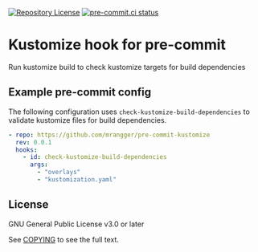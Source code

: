 [![Repository License](https://img.shields.io/badge/license-GPL%20v3.0-brightgreen.svg)](COPYING)
[![pre-commit.ci status](https://results.pre-commit.ci/badge/github/mrangger/pre-commit-kustomize/master.svg)](https://results.pre-commit.ci/latest/github/mrangger/pre-commit-kustomize/master)

# Kustomize hook for pre-commit

Run kustomize build to check kustomize targets for build dependencies

## Example pre-commit config

The following configuration uses `check-kustomize-build-dependencies` to validate kustomize files for build dependencies.

```yaml
- repo: https://github.com/mrangger/pre-commit-kustomize
  rev: 0.0.1
  hooks:
    - id: check-kustomize-build-dependencies
      args:
        - "overlays"
        - "kustomization.yaml"
```

## License

GNU General Public License v3.0 or later

See [COPYING](COPYING) to see the full text.
